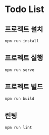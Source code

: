 # Todo List

## 프로젝트 설치

```bash
npm run install
```

## 프로젝트 실행

```bash
npm run serve
```

## 프로젝트 빌드

```bash
npm run build
```

## 린팅

```bash
npm run lint
```
